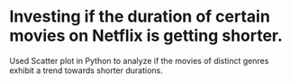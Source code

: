 # Investing if the duration of certain movies on Netflix is getting shorter.
Used Scatter plot in Python to analyze if the movies of distinct genres exhibit a trend towards shorter durations.
